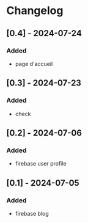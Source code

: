 # Changelog

## [0.4] - 2024-07-24

### Added

- page d'accueil

## [0.3] - 2024-07-23

### Added

- check

## [0.2] - 2024-07-06

### Added

- firebase user profile

## [0.1] - 2024-07-05

### Added

- firebase blog
